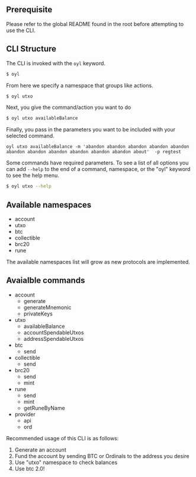 ## Prerequisite

Please refer to the global README found in the root before attempting to use the CLI.

## CLI Structure

The CLI is invoked with the `oyl` keyword.

```sh
$ oyl
```

From here we specify a namespace that groups like actions.

```sh
$ oyl utxo
```

Next, you give the command/action you want to do

```sh
$ oyl utxo availableBalance
```

Finally, you pass in the parameters you want to be included with your selected command.

`oyl utxo availableBalance -m 'abandon abandon abandon abandon abandon abandon abandon abandon abandon abandon abandon about'  -p regtest`

Some commands have required parameters. To see a list of all options you can add `--help`
to the end of a command, namespace, or the "oyl" keyword to see the help menu.

```sh
$ oyl utxo --help
```

## Available namespaces

- account
- utxo
- btc
- collectible
- brc20
- rune

The available namespaces list will grow as new protocols are implemented.

## Avaialble commands

- account
  - generate
  - generateMnemonic
  - privateKeys
- utxo
  - availableBalance
  - accountSpendableUtxos
  - addressSpendableUtxos
- btc
  - send
- collectible
  - send
- brc20
  - send
  - mint
- rune
  - send
  - mint
  - getRuneByName
- provider
  - api
  - ord

Recommended usage of this CLI is as follows:

1. Generate an account
2. Fund the account by sending BTC or Ordinals to the address you desire
3. Use "utxo" namespace to check balances
4. Use btc 2.0!
